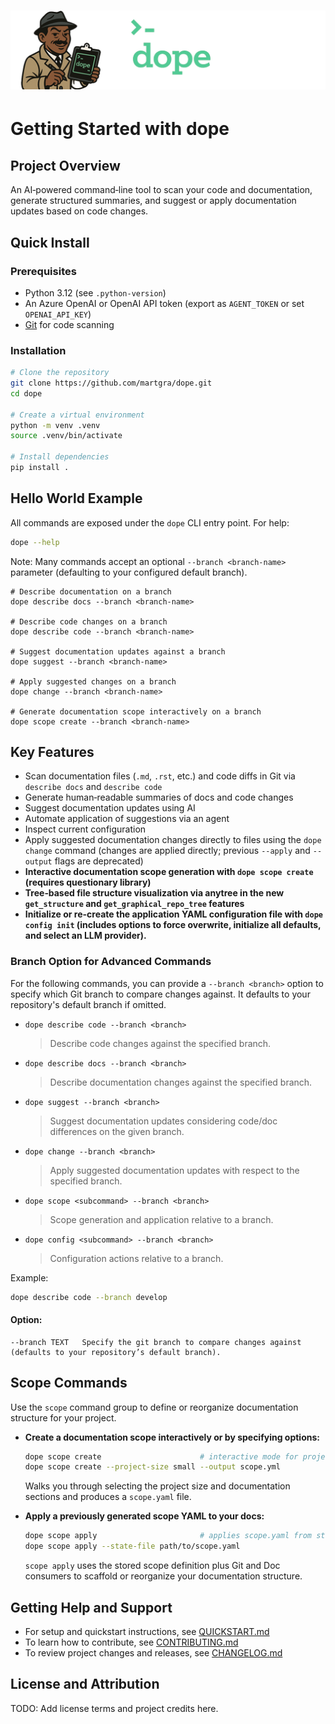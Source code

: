 # ![Alt](resources/banner.png)

# Getting Started with dope

## Project Overview

An AI‑powered command‑line tool to scan your code and documentation, generate structured summaries, and suggest or apply documentation updates based on code changes.

## Quick Install

### Prerequisites

- Python 3.12 (see `.python-version`)
- An Azure OpenAI or OpenAI API token (export as `AGENT_TOKEN` or set `OPENAI_API_KEY`)
- [Git](https://git-scm.com/) for code scanning

### Installation

```bash
# Clone the repository
git clone https://github.com/martgra/dope.git
cd dope

# Create a virtual environment
python -m venv .venv
source .venv/bin/activate

# Install dependencies
pip install .
```

## Hello World Example

All commands are exposed under the `dope` CLI entry point. For help:
```bash
dope --help
```

Note: Many commands accept an optional `--branch <branch-name>` parameter (defaulting to your configured default branch).

```
# Describe documentation on a branch
dope describe docs --branch <branch-name>

# Describe code changes on a branch
dope describe code --branch <branch-name>

# Suggest documentation updates against a branch
dope suggest --branch <branch-name>

# Apply suggested changes on a branch
dope change --branch <branch-name>

# Generate documentation scope interactively on a branch
dope scope create --branch <branch-name>
```

## Key Features

- Scan documentation files (`.md`, `.rst`, etc.) and code diffs in Git via `describe docs` and `describe code`
- Generate human‑readable summaries of docs and code changes
- Suggest documentation updates using AI
- Automate application of suggestions via an agent
- Inspect current configuration
- Apply suggested documentation changes directly to files using the `dope change` command (changes are applied directly; previous `--apply` and `--output` flags are deprecated)
- **Interactive documentation scope generation with `dope scope create` (requires questionary library)**
- **Tree‑based file structure visualization via anytree in the new `get_structure` and `get_graphical_repo_tree` features**
- **Initialize or re-create the application YAML configuration file with `dope config init` (includes options to force overwrite, initialize all defaults, and select an LLM provider).**

### Branch Option for Advanced Commands

For the following commands, you can provide a `--branch <branch>` option to specify which Git branch to compare changes against. It defaults to your repository's default branch if omitted.

- `dope describe code --branch <branch>`  
  > Describe code changes against the specified branch.
- `dope describe docs --branch <branch>`  
  > Describe documentation changes against the specified branch.
- `dope suggest --branch <branch>`  
  > Suggest documentation updates considering code/doc differences on the given branch.
- `dope change --branch <branch>`  
  > Apply suggested documentation updates with respect to the specified branch.
- `dope scope <subcommand> --branch <branch>`
  > Scope generation and application relative to a branch.
- `dope config <subcommand> --branch <branch>`
  > Configuration actions relative to a branch.

Example:
```bash
dope describe code --branch develop
```

#### Option:
```
--branch TEXT   Specify the git branch to compare changes against (defaults to your repository’s default branch).
```

## Scope Commands

Use the `scope` command group to define or reorganize documentation structure for your project.

- **Create a documentation scope interactively or by specifying options:**
  ```bash
  dope scope create                      # interactive mode for project size/sections
  dope scope create --project-size small --output scope.yml
  ```
  Walks you through selecting the project size and documentation sections and produces a `scope.yaml` file.

- **Apply a previously generated scope YAML to your docs:**
  ```bash
  dope scope apply                       # applies scope.yaml from state directory
  dope scope apply --state-file path/to/scope.yaml
  ```

  `scope apply` uses the stored scope definition plus Git and Doc consumers to scaffold or reorganize your documentation structure.

## Getting Help and Support

- For setup and quickstart instructions, see [QUICKSTART.md](QUICKSTART.md)
- To learn how to contribute, see [CONTRIBUTING.md](CONTRIBUTING.md)
- To review project changes and releases, see [CHANGELOG.md](CHANGELOG.md)

## License and Attribution

TODO: Add license terms and project credits here.
